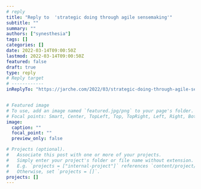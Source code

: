 ```yaml
---
# reply
title: "Reply to  'strategic doing through agile sensemaking'"
subtitle: ""
summary: ""
authors: ["synesthesia"]
tags: []
categories: []
date: 2022-03-14T09:00:50Z
lastmod: 2022-03-14T09:00:50Z
featured: false
draft: true
type: reply
# Reply target
# ------------
inReplyTo: "https://jarche.com/2022/03/strategic-doing-through-agile-sensemaking/"


# Featured image
# To use, add an image named `featured.jpg/png` to your page's folder.
# Focal points: Smart, Center, TopLeft, Top, TopRight, Left, Right, BottomLeft, Bottom, BottomRight.
image:
  caption: ""
  focal_point: ""
  preview_only: false

# Projects (optional).
#   Associate this post with one or more of your projects.
#   Simply enter your project's folder or file name without extension.
#   E.g. `projects = ["internal-project"]` references `content/project/deep-learning/index.md`.
#   Otherwise, set `projects = []`.
projects: []
---
```

